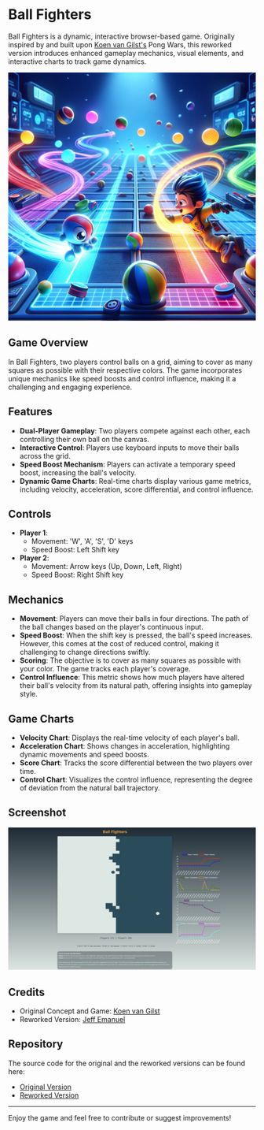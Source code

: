 # Ball Fighters

Ball Fighters is a dynamic, interactive browser-based game. Originally inspired by and built upon [Koen van Gilst's](https://koenvangilst.nl) Pong Wars, this reworked version introduces enhanced gameplay mechanics, visual elements, and interactive charts to track game dynamics.

<div align="center">
  <img src="https://github.com/Dicklesworthstone/ball_fighters/blob/main/non_representative_illustration.png" width="700">
</div>

## Game Overview

In Ball Fighters, two players control balls on a grid, aiming to cover as many squares as possible with their respective colors. The game incorporates unique mechanics like speed boosts and control influence, making it a challenging and engaging experience.

## Features

- **Dual-Player Gameplay**: Two players compete against each other, each controlling their own ball on the canvas.
- **Interactive Control**: Players use keyboard inputs to move their balls across the grid.
- **Speed Boost Mechanism**: Players can activate a temporary speed boost, increasing the ball's velocity.
- **Dynamic Game Charts**: Real-time charts display various game metrics, including velocity, acceleration, score differential, and control influence.

## Controls

- **Player 1**:
  - Movement: 'W', 'A', 'S', 'D' keys
  - Speed Boost: Left Shift key
- **Player 2**:
  - Movement: Arrow keys (Up, Down, Left, Right)
  - Speed Boost: Right Shift key

## Mechanics

- **Movement**: Players can move their balls in four directions. The path of the ball changes based on the player's continuous input.
- **Speed Boost**: When the shift key is pressed, the ball's speed increases. However, this comes at the cost of reduced control, making it challenging to change directions swiftly.
- **Scoring**: The objective is to cover as many squares as possible with your color. The game tracks each player's coverage.
- **Control Influence**: This metric shows how much players have altered their ball's velocity from its natural path, offering insights into gameplay style.

## Game Charts

- **Velocity Chart**: Displays the real-time velocity of each player's ball.
- **Acceleration Chart**: Shows changes in acceleration, highlighting dynamic movements and speed boosts.
- **Score Chart**: Tracks the score differential between the two players over time.
- **Control Chart**: Visualizes the control influence, representing the degree of deviation from the natural ball trajectory.

## Screenshot

<div align="center">
  <img src="https://github.com/Dicklesworthstone/ball_fighters/blob/main/screenshot.png" width="700">
</div>

## Credits

- Original Concept and Game: [Koen van Gilst](https://koenvangilst.nl)
- Reworked Version: [Jeff Emanuel](https://github.com/Dicklesworthstone)

## Repository

The source code for the original and the reworked versions can be found here:
- [Original Version](https://github.com/vnglst/pong-wars)
- [Reworked Version](https://github.com/Dicklesworthstone/ball_fighters)

---

Enjoy the game and feel free to contribute or suggest improvements!

